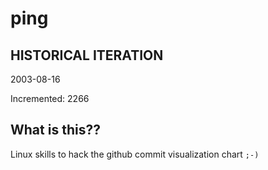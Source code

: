 # ping

## HISTORICAL ITERATION
2003-08-16

Incremented: 2266

## What is this?? 
Linux skills to hack the github commit visualization chart `;-)`
